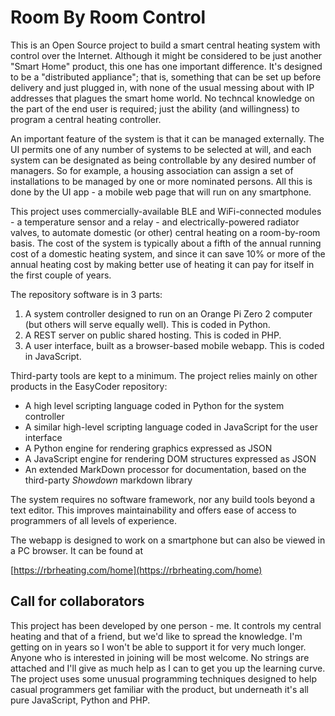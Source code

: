 # Room By Room Control

This is an Open Source project to build a smart central heating system with control over the Internet. Although it might be considered to be just another "Smart Home" product, this one has one important difference. It's designed to be a "distributed appliance"; that is, something that can be set up before delivery and just plugged in, with none of the usual messing about with IP addresses that plagues the smart home world. No techncal knowledge on the part of the end user is required; just the ability (and willingness) to program a central heating controller.

An important feature of the system is that it can be managed externally. The UI permits one of any number of systems to be selected at will, and each system can be designated as being controllable by any desired number of managers. So  for example, a housing association can assign a set of installations to be managed by one or more nominated persons. All this is done by the UI app - a mobile web page that will run on any smartphone.

This project uses commercially-available BLE and WiFi-connected modules - a temperature sensor and a relay - and electrically-powered radiator valves, to automate domestic (or other) central heating on a room-by-room basis. The cost of the system is typically about a fifth of the annual running cost of a domestic heating system, and since it can save 10% or more of the annual heating cost by making better use of heating it can pay for itself in the first couple of years.

The repository software is in 3 parts:

  1. A system controller designed to run on an Orange Pi Zero 2 computer (but others will serve equally well). This is coded in Python.
  1. A REST server on public shared hosting. This is coded in PHP.
  1. A user interface, built as a browser-based mobile webapp. This is coded in JavaScript.

Third-party tools are kept to a minimum. The project relies mainly on other products in the EasyCoder repository:

  - A high level scripting language coded in Python for the system controller
  - A similar high-level scripting language coded in JavaScript for the user interface
  - A Python engine for rendering graphics expressed as JSON
  - A JavaScript engine for rendering DOM structures expressed as JSON
  - An extended MarkDown processor for documentation, based on the third-party _Showdown_ markdown library

The system requires no software framework, nor any build tools beyond a text editor. This improves maintainability and offers ease of access to programmers of all levels of experience.

The webapp is designed to work on a smartphone but can also be viewed in a PC browser. It can be found at

[https://rbrheating.com/home](https://rbrheating.com/home)

## Call for collaborators

This project has been developed by one person - me. It controls my central heating and that of a friend, but we'd like to spread the knowledge. I'm getting on in years so I won't be able to support it for very much longer. Anyone who is interested in joining will be most welcome. No strings are attached and I'll give as much help as I can to get you up the learning curve. The project uses some unusual programming techniques designed to help casual programmers get familiar with the product, but underneath it's all pure JavaScript, Python and PHP.
